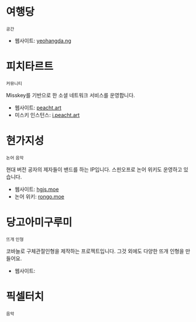 # 여행당
`공간`

* 웹사이트: [yeohangda.ng](https://yeohangda.ng)

# 피치타르트
`커뮤니티`

Misskey를 기반으로 한 소셜 네트워크 서비스를 운영합니다.

* 웹사이트: [peacht.art](https://peacht.art)
* 미스키 인스턴스: [i.peacht.art](https://i.peacht.art)

# 현가지성
`논어` `음악`

현대 버전 공자의 제자들이 밴드를 하는 IP입니다. 스핀오프로 논어 위키도 운영하고 있습니다.

* 웹사이트: [hgjs.moe](https://hgjs.moe)
* 논어 위키: [rongo.moe](https://rongo.moe)

# 당고아미구루미
`뜨개` `인형`

코바늘로 구체관절인형을 제작하는 프로젝트입니다. 그것 외에도 다양한 뜨개 인형을 만들어요.

* 웹사이트:

# 픽셀터치
`음악`